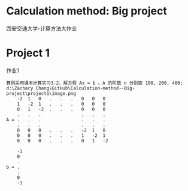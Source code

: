 # Calculation method: Big project
 西安交通大学-计算方法大作业

# Project 1
 作业1

    算例采用课本计算实习3.2，解方程 Ax = b 。A 的阶数 n 分别取 100, 200, 400;
    d:\Zachary Chang\GitHub\Calculation-method--Big-project\project1\image.png
        -2  1   0   .   .   .   0   0   0
        1   -2  1   .   .   .   0   0   0
        0   1   -2  .   .   .   0   0   0
        .   .   .               .   .   .
    A = .   .   .               .   .   .
        .   .   .               .   .   .
        0   0   0   .   .   .   -2  1   0
        0   0   0   .   .   .   1   -2  1
        0   0   0   .   .   .   0   1   -2
    
        -1
        0
        .
    b = .
        .
        0
        -1